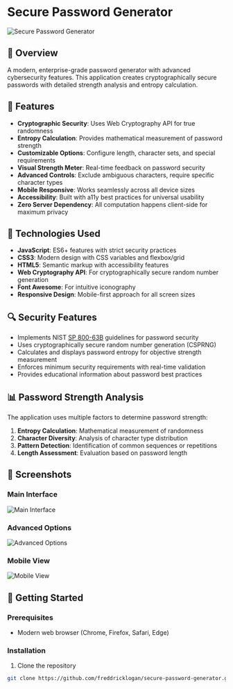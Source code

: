 # Secure Password Generator

![Secure Password Generator](assets/images/password-generator-preview.png)

## 🔐 Overview

A modern, enterprise-grade password generator with advanced cybersecurity features. This application creates cryptographically secure passwords with detailed strength analysis and entropy calculation.

## 🚀 Features

- **Cryptographic Security**: Uses Web Cryptography API for true randomness
- **Entropy Calculation**: Provides mathematical measurement of password strength
- **Customizable Options**: Configure length, character sets, and special requirements
- **Visual Strength Meter**: Real-time feedback on password security
- **Advanced Controls**: Exclude ambiguous characters, require specific character types
- **Mobile Responsive**: Works seamlessly across all device sizes
- **Accessibility**: Built with a11y best practices for universal usability
- **Zero Server Dependency**: All computation happens client-side for maximum privacy

## 🧰 Technologies Used

- **JavaScript**: ES6+ features with strict security practices
- **CSS3**: Modern design with CSS variables and flexbox/grid
- **HTML5**: Semantic markup with accessibility features
- **Web Cryptography API**: For cryptographically secure random number generation
- **Font Awesome**: For intuitive iconography
- **Responsive Design**: Mobile-first approach for all screen sizes

## 🔍 Security Features

- Implements NIST [SP 800-63B](https://pages.nist.gov/800-63-3/sp800-63b.html) guidelines for password security
- Uses cryptographically secure random number generation (CSPRNG)
- Calculates and displays password entropy for objective strength measurement
- Enforces minimum security requirements with real-time validation
- Provides educational information about password best practices

## 📊 Password Strength Analysis

The application uses multiple factors to determine password strength:

1. **Entropy Calculation**: Mathematical measurement of randomness
2. **Character Diversity**: Analysis of character type distribution
3. **Pattern Detection**: Identification of common sequences or repetitions
4. **Length Assessment**: Evaluation based on password length

## 📱 Screenshots

### Main Interface
![Main Interface](assets/images/main-interface.png)

### Advanced Options
![Advanced Options](assets/images/advanced-options.png)

### Mobile View
![Mobile View](assets/images/mobile-view.png)

## 🚦 Getting Started

### Prerequisites
- Modern web browser (Chrome, Firefox, Safari, Edge)

### Installation
1. Clone the repository
```bash
git clone https://github.com/freddricklogan/secure-password-generator.git
